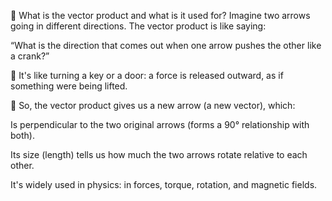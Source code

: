 🧒 What is the vector product and what is it used for?
Imagine two arrows going in different directions.
The vector product is like saying:

“What is the direction that comes out when one arrow pushes the other like a crank?”

🧲 It's like turning a key or a door: a force is released outward, as if something were being lifted.

🔧 So, the vector product gives us a new arrow (a new vector), which:

Is perpendicular to the two original arrows (forms a 90° relationship with both).

Its size (length) tells us how much the two arrows rotate relative to each other.

It's widely used in physics: in forces, torque, rotation, and magnetic fields.
